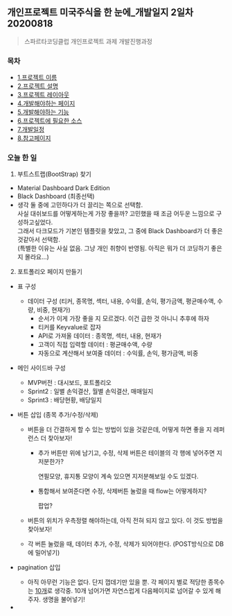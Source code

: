<h2> 개인프로젝트 미국주식을 한 눈에_개발일지 2일차 20200818
</h2>



> 스파르타코딩클럽 개인프로젝트 과제 개발진행과정

<h3>목차</h3>

- [1.프로젝트 이름](#1프로젝트-이름 )
- [2.프로젝트 설명](#2프로젝트-설명 )
- [3.프로젝트 레이아웃](#3프로젝트-레이아웃 )
- [4.개발해야하는 페이지](#4개발해야하는-페이지 )
- [5.개발해야하는 기능](#5개발해야하는-기능 )
- [6.프로젝트에 필요한 소스](#6프로젝트에-필요한-소스 )
- [7.개발일정](#7개발일정 )
- [8.참고페이지](#8참고페이지 )



### 오늘 한 일

1. 부트스트랩(BootStrap) 찾기

- Material Dashboard Dark Edition
- Black Dashboard (최종선택)
- 생각
  둘 중에 고민하다가 더 끌리는 쪽으로 선택함.  
  사실 대쉬보드를 어떻게하는게 가장 좋을까? 고민했을 때 조금 어두운 느낌으로 구성하고싶었다.  
  그래서 다크모드가 기본인 템플릿을 찾았고, 그 중에 Black Dashboard가 더 좋은 것같아서 선택함.  
  (특별한 이유는 사실 없음. 그냥 개인 취향이 반영됨. 아직은 뭐가 더 코딩하기 좋은 지 몰라요...)          

2. 포트폴리오 페이지 만들기

- 표 구성

  - 데이터 구성 (티커, 종목명, 섹터, 내용, 수익률, 손익, 평가금액, 평균매수액, 수량, 비중, 현재가)
    - 순서가 이게 가장 좋을 지 모르겠다. 이건 급한 것 아니니 추후에 하자
    - 티커를 Keyvalue로 잡자
    - API로 가져올 데이터 : 종목명, 섹터, 내용, 현재가
    - 고객이 직접 입력할 데이터 : 평균매수액, 수량
    - 자동으로 계산해서 보여줄 데이터 : 수익률, 손익, 평가금액, 비중  

- 메인 사이드바 구성

  - MVP버전 : 대시보드, 포트폴리오
  - Sprint2 : 일별 손익결산, 월별 손익결산, 매매일지
  - Sprint3 : 배당현황, 배당일지 

- 버튼 삽입 (종목 추가/수정/삭제)

  - 버튼을 더 간결하게 할 수 있는 방법이 있을 것같은데, 어떻게 하면 좋을 지 레퍼런스 더 찾아보자!

    - 추가 버튼만 위에 남기고, 수정, 삭제 버튼은 테이블의 각 행에 넣어주면 지저분한가?

      연필모양, 휴지통 모양이 계속 있으면 지저분해보일 수도 있겠다.

    - 통합해서 보여준다면 수정, 삭제버튼 눌렀을 때 flow는 어떻게하지?

      팝업?

  - 버튼의 위치가 우측정렬 해야하는데, 아직 전혀 되지 않고 있다. 이 것도 방법을 찾아보자!

  - 각 버튼 눌렀을 때, 데이터 추가, 수정, 삭제가 되어야한다. (POST방식으로 DB에 밀어넣기)

- pagination 삽입

  - 아직 아무런 기능은 없다. 단지 껍데기만 있을 뿐. 각 페이지 별로 적당한 종목수는 <u>10개</u>로 생각중.
    10개 넘어가면 자연스럽게 다음페이지로 넘어갈 수 있게 해주자. 생명을 불어넣기!

- 

